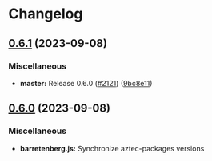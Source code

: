 # Changelog

## [0.6.1](https://github.com/AztecProtocol/aztec-packages/compare/v0.6.0...v0.6.1) (2023-09-08)


### Miscellaneous

* **master:** Release 0.6.0 ([#2121](https://github.com/AztecProtocol/aztec-packages/issues/2121)) ([9bc8e11](https://github.com/AztecProtocol/aztec-packages/commit/9bc8e11ec4598c54d2c8f37c9f1a38ad90148f12))

## [0.6.0](https://github.com/AztecProtocol/aztec-packages/compare/barretenberg.js-v0.5.1...barretenberg.js-v0.6.0) (2023-09-08)


### Miscellaneous

* **barretenberg.js:** Synchronize aztec-packages versions
